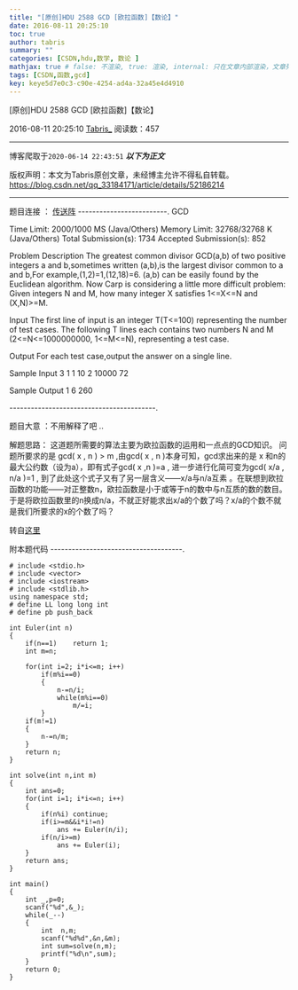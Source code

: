 ```yaml
---
title: "[原创]HDU 2588 GCD [欧拉函数]【数论】"
date: 2016-08-11 20:25:10
toc: true
author: tabris
summary: ""
categories: [CSDN,hdu,数学, 数论 ]
mathjax: true # false: 不渲染, true: 渲染, internal: 只在文章内部渲染，文章列表中不渲染
tags: [CSDN,函数,gcd]
key: keye5d7e0c3-c90e-4254-ad4a-32a45e4d4910
---
```


[原创]HDU 2588 GCD [欧拉函数]【数论】

2016-08-11 20:25:10  [Tabris_](https://me.csdn.net/qq_33184171) 阅读数：457

---

博客爬取于`2020-06-14 22:43:51`
***以下为正文***

版权声明：本文为Tabris原创文章，未经博主允许不得私自转载。
https://blog.csdn.net/qq_33184171/article/details/52186214

<!-- more -->

---

题目连接 ： [传送阵](http://acm.hdu.edu.cn/showproblem.php?pid=2588)
-------------------------.
GCD

Time Limit: 2000/1000 MS (Java/Others)    Memory Limit: 32768/32768 K (Java/Others)
Total Submission(s): 1734    Accepted Submission(s): 852


Problem Description
The greatest common divisor GCD(a,b) of two positive integers a and b,sometimes written (a,b),is the largest divisor common to a and b,For example,(1,2)=1,(12,18)=6.
(a,b) can be easily found by the Euclidean algorithm. Now Carp is considering a little more difficult problem:
Given integers N and M, how many integer X satisfies 1<=X<=N and (X,N)>=M.
 

Input
The first line of input is an integer T(T<=100) representing the number of test cases. The following T lines each contains two numbers N and M (2<=N<=1000000000, 1<=M<=N), representing a test case.
 

Output
For each test case,output the answer on a single line.
 

Sample Input
3
1 1
10 2
10000 72
 

Sample Output
1
6
260
 
-----------------------------------------.

题目大意 ：不用解释了吧 ..


解题思路：
这道题所需要的算法主要为欧拉函数的运用和一点点的GCD知识。
问题所要求的是 gcd( x , n ) > m ,由gcd( x , n )本身可知，gcd求出来的是 x 和n的最大公约数（设为a），即有式子gcd( x ,n )=a , 进一步进行化简可变为gcd( x/a , n/a )=1 , 到了此处这个式子又有了另一层含义——x/a与n/a互素 。在联想到欧拉函数的功能——对正整数n，欧拉函数是小于或等于n的数中与n互质的数的数目。于是将欧拉函数里的n换成n/a，不就正好能求出x/a的个数了吗？x/a的个数不就是我们所要求的x的个数了吗？

转自[这里](http://blog.csdn.net/no2015214099/article/details/52122295)


附本题代码
-------------------------------------.
```
# include <stdio.h>
# include <vector>
# include <iostream>
# include <stdlib.h>
using namespace std;
# define LL long long int
# define pb push_back

int Euler(int n)
{
    if(n==1)    return 1;
    int m=n;

    for(int i=2; i*i<=m; i++)
        if(m%i==0)
        {
            n-=n/i;
            while(m%i==0)
                m/=i;
        }
    if(m!=1)
    {
        n-=n/m;
    }
    return n;
}

int solve(int n,int m)
{
    int ans=0;
    for(int i=1; i*i<=n; i++)
    {
        if(n%i) continue;
        if(i>=m&&i*i!=n)
            ans += Euler(n/i);
        if(n/i>=m)
            ans += Euler(i);
    }
    return ans;
}

int main()
{
    int _,p=0;
    scanf("%d",&_);
    while(_--)
    {
        int  n,m;
        scanf("%d%d",&n,&m);
        int sum=solve(n,m);
        printf("%d\n",sum);
    }
    return 0;
}
```
 

